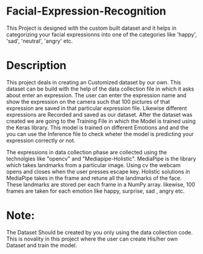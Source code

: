 # Facial-Expression-Recognition
This Project is designed with the custom built dataset and it helps  in categorizing your facial expressionns into one of the categories  like 'happy', 'sad', 'neutral', 'angry' etc.

# Description
This project deals in creating an Customized dataset by our own. This dataset can be build with the help of the data collection file in which it asks about enter an expression. The user can enter the expression name and show the expression on the camera such that 100 pictures of that expression are saved in that particular expression file. Likewise different expressions are Recorded and saved as our dataset.  After the dataset was  created we are going to the Training File in which the Model is trained using the Keras library. This model is trained on different Emotions and and the you can use the Inference file to check wheter the model is predicting your expression correctly or not.

The expressions in data collection  phase are collected using the technolgies like "opencv" and "Mediapipe-Holistic".
MediaPipe is the library which takes landmarks from a particular image. Using cv the webcam  opens and closes when the user presses escape key. Holistic solutions in MediaPipe takes in the  frame and retune all the landmarks of the face. These landmarks are stored per each frame in a 
NumPy array. likewise, 100 frames are taken for each emotion like happy, surprise, sad , angry  etc.

# Note:
The Dataset Should be created by you only using the data collection code. This  is novality in this project where the user can create His/her own Dataset and train the model.
